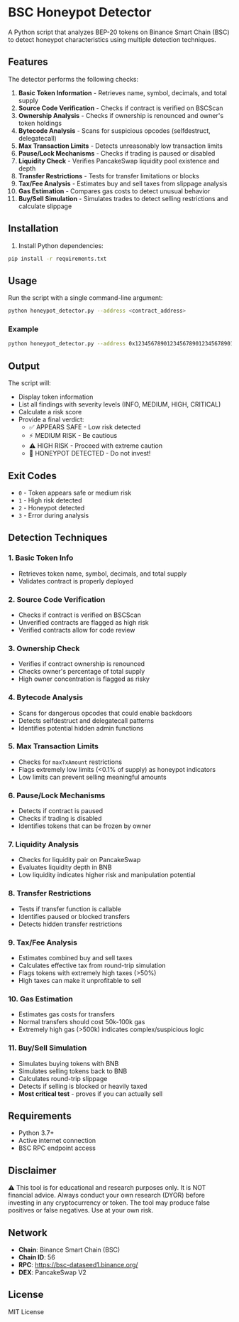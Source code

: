 # BSC Honeypot Detector

A Python script that analyzes BEP-20 tokens on Binance Smart Chain (BSC) to detect honeypot characteristics using multiple detection techniques.

## Features

The detector performs the following checks:

1. **Basic Token Information** - Retrieves name, symbol, decimals, and total supply
2. **Source Code Verification** - Checks if contract is verified on BSCScan
3. **Ownership Analysis** - Checks if ownership is renounced and owner's token holdings
4. **Bytecode Analysis** - Scans for suspicious opcodes (selfdestruct, delegatecall)
5. **Max Transaction Limits** - Detects unreasonably low transaction limits
6. **Pause/Lock Mechanisms** - Checks if trading is paused or disabled
7. **Liquidity Check** - Verifies PancakeSwap liquidity pool existence and depth
8. **Transfer Restrictions** - Tests for transfer limitations or blocks
9. **Tax/Fee Analysis** - Estimates buy and sell taxes from slippage analysis
10. **Gas Estimation** - Compares gas costs to detect unusual behavior
11. **Buy/Sell Simulation** - Simulates trades to detect selling restrictions and calculate slippage

## Installation

1. Install Python dependencies:
```bash
pip install -r requirements.txt
```

## Usage

Run the script with a single command-line argument:

```bash
python honeypot_detector.py --address <contract_address>
```

### Example

```bash
python honeypot_detector.py --address 0x1234567890123456789012345678901234567890
```

## Output

The script will:
- Display token information
- List all findings with severity levels (INFO, MEDIUM, HIGH, CRITICAL)
- Calculate a risk score
- Provide a final verdict:
  - ✅ APPEARS SAFE - Low risk detected
  - ⚡ MEDIUM RISK - Be cautious
  - ⚠️  HIGH RISK - Proceed with extreme caution
  - 🚨 HONEYPOT DETECTED - Do not invest!

## Exit Codes

- `0` - Token appears safe or medium risk
- `1` - High risk detected
- `2` - Honeypot detected
- `3` - Error during analysis

## Detection Techniques

### 1. Basic Token Info
- Retrieves token name, symbol, decimals, and total supply
- Validates contract is properly deployed

### 2. Source Code Verification
- Checks if contract is verified on BSCScan
- Unverified contracts are flagged as high risk
- Verified contracts allow for code review

### 3. Ownership Check
- Verifies if contract ownership is renounced
- Checks owner's percentage of total supply
- High owner concentration is flagged as risky

### 4. Bytecode Analysis
- Scans for dangerous opcodes that could enable backdoors
- Detects selfdestruct and delegatecall patterns
- Identifies potential hidden admin functions

### 5. Max Transaction Limits
- Checks for `maxTxAmount` restrictions
- Flags extremely low limits (<0.1% of supply) as honeypot indicators
- Low limits can prevent selling meaningful amounts

### 6. Pause/Lock Mechanisms
- Detects if contract is paused
- Checks if trading is disabled
- Identifies tokens that can be frozen by owner

### 7. Liquidity Analysis
- Checks for liquidity pair on PancakeSwap
- Evaluates liquidity depth in BNB
- Low liquidity indicates higher risk and manipulation potential

### 8. Transfer Restrictions
- Tests if transfer function is callable
- Identifies paused or blocked transfers
- Detects hidden transfer restrictions

### 9. Tax/Fee Analysis
- Estimates combined buy and sell taxes
- Calculates effective tax from round-trip simulation
- Flags tokens with extremely high taxes (>50%)
- High taxes can make it unprofitable to sell

### 10. Gas Estimation
- Estimates gas costs for transfers
- Normal transfers should cost 50k-100k gas
- Extremely high gas (>500k) indicates complex/suspicious logic

### 11. Buy/Sell Simulation
- Simulates buying tokens with BNB
- Simulates selling tokens back to BNB
- Calculates round-trip slippage
- Detects if selling is blocked or heavily taxed
- **Most critical test** - proves if you can actually sell

## Requirements

- Python 3.7+
- Active internet connection
- BSC RPC endpoint access

## Disclaimer

⚠️ This tool is for educational and research purposes only. It is NOT financial advice. Always conduct your own research (DYOR) before investing in any cryptocurrency or token. The tool may produce false positives or false negatives. Use at your own risk.

## Network

- **Chain**: Binance Smart Chain (BSC)
- **Chain ID**: 56
- **RPC**: https://bsc-dataseed1.binance.org/
- **DEX**: PancakeSwap V2

## License

MIT License
